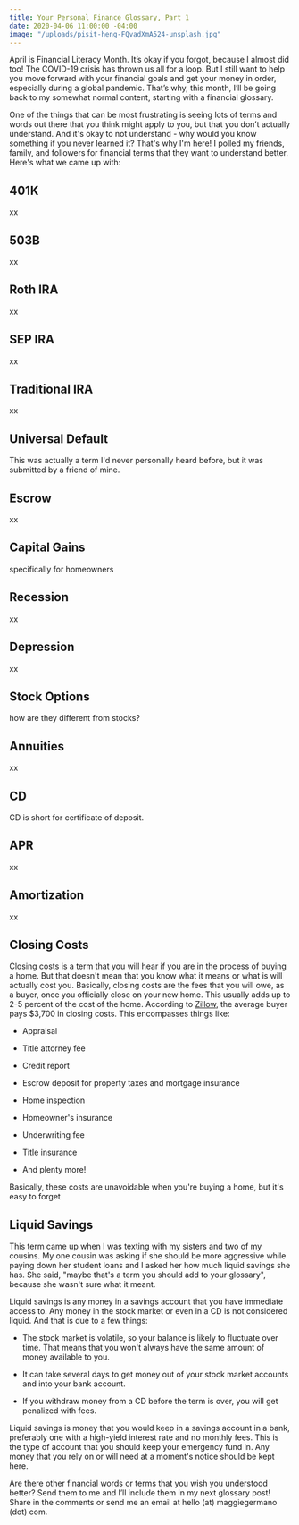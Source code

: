 ```yaml
---
title: Your Personal Finance Glossary, Part 1
date: 2020-04-06 11:00:00 -04:00
image: "/uploads/pisit-heng-FQvadXmA524-unsplash.jpg"
---
```


April is Financial Literacy Month. It’s okay if you forgot, because I almost did too! The COVID-19 crisis has thrown us all for a loop. But I still want to help you move forward with your financial goals and get your money in order, especially during a global pandemic. That’s why, this month, I’ll be going back to my somewhat normal content, starting with a financial glossary.

One of the things that can be most frustrating is seeing lots of terms and words out there that you think might apply to you, but that you don’t actually understand. And it's okay to not understand - why would you know something if you never learned it? That's why I'm here! I polled my friends, family, and followers for financial terms that they want to understand better. Here's what we came up with:

## 401K

xx

## 503B

xx

## **Roth IRA**

xx

## **SEP IRA**

xx

## **Traditional IRA**

xx

## **Universal Default**

This was actually a term I'd never personally heard before, but it was submitted by a friend of mine. 

## Escrow

xx

## **Capital Gains**

specifically for homeowners

## **Recession**

xx

## **Depression**

xx

## **Stock Options**

how are they different from stocks?

## **Annuities**

xx

## **CD**

CD is short for certificate of deposit. 

## **APR**

xx

## **Amortization**

xx

## **Closing Costs**

Closing costs is a term that you will hear if you are in the process of buying a home. But that doesn't mean that you know what it means or what is will actually cost you. Basically, closing costs are the fees that you will owe, as a buyer, once you officially close on your new home. This usually adds up to 2-5 percent of the cost of the home. According to [Zillow](https://www.zillow.com/mortgage-learning/closing-costs/), the average buyer pays $3,700 in closing costs. This encompasses things like:

* Appraisal

* Title attorney fee

* Credit report

* Escrow deposit for property taxes and mortgage insurance

* Home inspection

* Homeowner's insurance

* Underwriting fee

* Title insurance

* And plenty more!

Basically, these costs are unavoidable when you're buying a home, but it's easy to forget 

## **Liquid Savings**

This term came up when I was texting with my sisters and two of my cousins. My one cousin was asking if she should be more aggressive while paying down her student loans and I asked her how much liquid savings she has. She said, "maybe that's a term you should add to your glossary", because she wasn't sure what it meant. 

Liquid savings is any money in a savings account that you have immediate access to. Any money in the stock market or even in a CD is not considered liquid. And that is due to a few things:

* The stock market is volatile, so your balance is likely to fluctuate over time. That means that you won't always have the same amount of money available to you.

* It can take several days to get money out of your stock market accounts and into your bank account.

* If you withdraw money from a CD before the term is over, you will get penalized with fees.

Liquid savings is money that you would keep in a savings account in a bank, preferably one with a high-yield interest rate and no monthly fees. This is the type of account that you should keep your emergency fund in. Any money that you rely on or will need at a moment's notice should be kept here.

Are there other financial words or terms that you wish you understood better? Send them to me and I’ll include them in my next glossary post! Share in the comments or send me an email at hello (at) maggiegermano (dot) com.